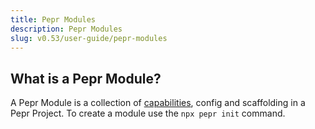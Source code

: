 ```yaml
---
title: Pepr Modules
description: Pepr Modules
slug: v0.53/user-guide/pepr-modules
---
```



## What is a Pepr Module?

A Pepr Module is a collection of [capabilities](https://docs.pepr.dev/main/user-guide/capabilities/), config and scaffolding in a Pepr Project. To create a module use the `npx pepr init` command.
